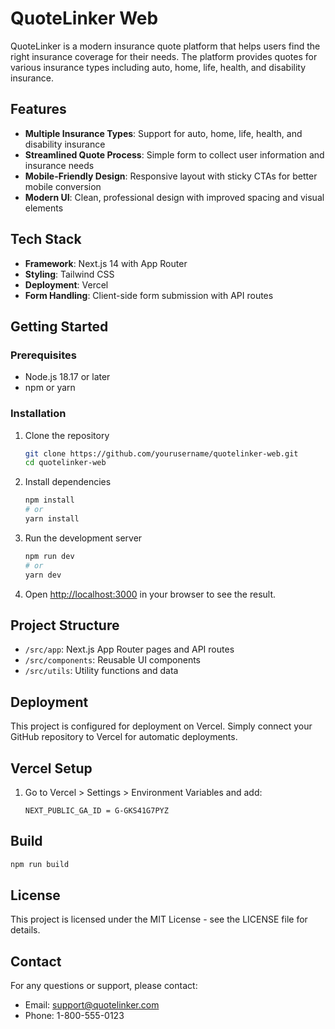 # QuoteLinker Web

QuoteLinker is a modern insurance quote platform that helps users find the right insurance coverage for their needs. The platform provides quotes for various insurance types including auto, home, life, health, and disability insurance.

## Features

- **Multiple Insurance Types**: Support for auto, home, life, health, and disability insurance
- **Streamlined Quote Process**: Simple form to collect user information and insurance needs
- **Mobile-Friendly Design**: Responsive layout with sticky CTAs for better mobile conversion
- **Modern UI**: Clean, professional design with improved spacing and visual elements

## Tech Stack

- **Framework**: Next.js 14 with App Router
- **Styling**: Tailwind CSS
- **Deployment**: Vercel
- **Form Handling**: Client-side form submission with API routes

## Getting Started

### Prerequisites

- Node.js 18.17 or later
- npm or yarn

### Installation

1. Clone the repository
   ```bash
   git clone https://github.com/yourusername/quotelinker-web.git
   cd quotelinker-web
   ```

2. Install dependencies
   ```bash
   npm install
   # or
   yarn install
   ```

3. Run the development server
   ```bash
   npm run dev
   # or
   yarn dev
   ```

4. Open [http://localhost:3000](http://localhost:3000) in your browser to see the result.

## Project Structure

- `/src/app`: Next.js App Router pages and API routes
- `/src/components`: Reusable UI components
- `/src/utils`: Utility functions and data

## Deployment

This project is configured for deployment on Vercel. Simply connect your GitHub repository to Vercel for automatic deployments.

## Vercel Setup

1. Go to Vercel > Settings > Environment Variables and add:
   ```
   NEXT_PUBLIC_GA_ID = G-GKS41G7PYZ
   ```

## Build

```bash
npm run build
```

## License

This project is licensed under the MIT License - see the LICENSE file for details.

## Contact

For any questions or support, please contact:
- Email: support@quotelinker.com
- Phone: 1-800-555-0123 